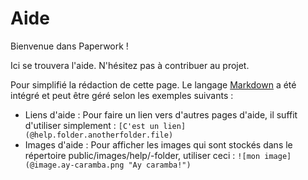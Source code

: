 # Aide

Bienvenue dans Paperwork !

Ici se trouvera l'aide. N'hésitez pas à contribuer au projet.

Pour simplifié la rédaction de cette page. Le langage [Markdown](http://fr.wikipedia.org/wiki/Markdown) a été intégré et peut être géré selon les exemples suivants :

* Liens d'aide : Pour faire un lien vers d'autres pages d'aide, il suffit d'utiliser simplement : `[C'est un lien](@help.folder.anotherfolder.file)`
* Images d'aide : Pour afficher les images qui sont stockés dans le répertoire public/images/help/-folder, utiliser ceci : `![mon image](@image.ay-caramba.png "Ay caramba!")`

